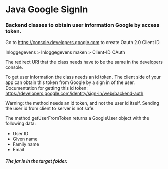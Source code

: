 # Java Google SignIn

### Backend classes to obtain user information Google by access token.

Go to https://console.developers.google.com to create Oauth 2.0 Client ID.

Inloggegevens > Inloggegevens maken > Client-ID OAuth

The redirect URI that the class needs have to be the same in the developers console.

To get user information the class needs an id token. The client side of your app 
can obtain this token from Google by a sign in of the user. 
Documentation for getting this id token: https://developers.google.com/identity/sign-in/web/backend-auth

Warning: the method needs an id token, and not the user id itself. Sending the user id from client to server is not safe.

The method getUserFromToken returns a GoogleUser object with the following data:
- User ID
- Given name
- Family name
- Email

##### The jar is in the target folder.